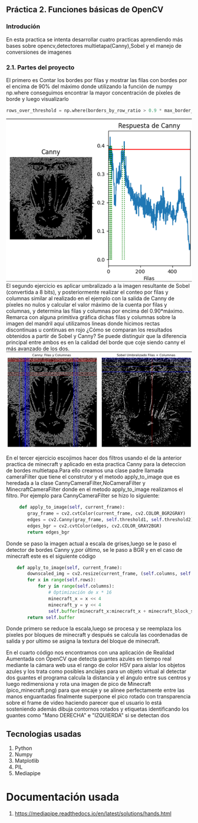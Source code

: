 ## Práctica 2. Funciones básicas de OpenCV

### Introdución
En esta practica se intenta desarrollar cuatro practicas aprendiendo más bases sobre opencv,detectores multietapa(Canny),Sobel y el  manejo de conversiones de imagenes

### 2.1. Partes del proyecto
El primero es Contar los bordes por filas y mostrar las filas con bordes por el encima de 90% del máximo donde utilizando la función de numpy np.where conseguimos encontrar la mayor concentración de píxeles de borde y luego visualizarlo
```python
rows_over_threshold = np.where(borders_by_row_ratio > 0.9 * max_border_number)[0]
```
 ![Texto descriptivo de la imagen](./output_image/Practica1.png)
El segundo ejercicio es aplicar  umbralizado a la imagen resultante de Sobel (convertida a 8 bits), y posteriormente realizar el conteo por filas y columnas similar al realizado en el ejemplo con la salida de Canny de píxeles no nulos y calcular el valor máximo de la cuenta por filas y columnas, y determina las filas y columnas por encima del 0.90*máximo. Remarca con alguna primitiva gráfica dichas filas y columnas sobre la imagen del mandril aquí utilizamos lineas donde hicimos rectas discontinuas u continuas en rojo ¿Cómo se comparan los resultados obtenidos a partir de Sobel y Canny?
Se puede distinguir que la diferencia principal entre ambos es en la calidad del borde que coje siendo canny el más avanzado de los dos.
 ![Texto descriptivo de la imagen](./output_image/Practica2d.png)
 
En el tercer ejercicio escojimos hacer dos filtros usando el de la anterior practica de minecraft y aplicado en esta practica Canny para la deteccion de bordes multietapa.Para ello creamos una clase padre llamada cameraFilter que tiene el construtor y el metodo apply_to_image que es heredada a la clase CannyCameraFilter,NoCameraFilter y MinecraftCameraFilter donde en el metodo apply_to_image realizamos el filtro.
Por ejemplo para CannyCameraFilter se hizo lo siguiente:
```python
     def apply_to_image(self, current_frame):
        gray_frame = cv2.cvtColor(current_frame, cv2.COLOR_BGR2GRAY)
        edges = cv2.Canny(gray_frame, self.threshold1, self.threshold2)
        edges_bgr = cv2.cvtColor(edges, cv2.COLOR_GRAY2BGR)
        return edges_bgr
```
Donde se paso la imagen actual a escala de grises,luego se le paso el detector de bordes Canny y,por
último, se le paso a BGR y en el caso de minecraft este es el siguiente código
```python
    def apply_to_image(self, current_frame):
        downscaled_img = cv2.resize(current_frame, (self.columns, self.rows), interpolation=cv2.INTER_NEAREST)
        for x in range(self.rows):
            for y in range(self.columns):
                # Optimización de x * 16
                minecraft_x = x << 4
                minecraft_y = y << 4
                self.buffer[minecraft_x:minecraft_x + minecraft_block_size, minecraft_y:minecraft_y + minecraft_block_size] = MinecraftCameraFilter.find_nearest_texture(downscaled_img[x][y])
        return self.buffer
```
Donde primero se reduce la escala,luego se procesa y se reemplaza los pixeles por bloques de minecraft y después se calcula las coordenadas de salida y por ultimo se asigna la textura del bloque de minecraft.

En el cuarto código nos encontramos con  una aplicación de Realidad Aumentada con OpenCV que detecta guantes azules en tiempo real mediante la cámara web usa el rango de color HSV para aislar los objetos azules y los trata como posibles anclajes para un objeto virtual al detectar dos guantes el programa calcula la distancia y el ángulo entre sus centros y luego redimensiona y rota una imagen de pico de Minecraft (pico_minecraft.png) para que encaje y se alinee perfectamente entre las manos enguantadas finalmente superpone el pico rotado con transparencia sobre el frame de video haciendo parecer que el usuario lo está sosteniendo además dibuja contornos rotados y etiquetas identificando los guantes como "Mano DERECHA" e "IZQUIERDA" si se detectan dos 
 

## Tecnologias usadas
1. Python
2. Numpy
3. Matplotlib
4. PIL
5. Mediapipe

# Documentación usada
1. https://mediapipe.readthedocs.io/en/latest/solutions/hands.html



